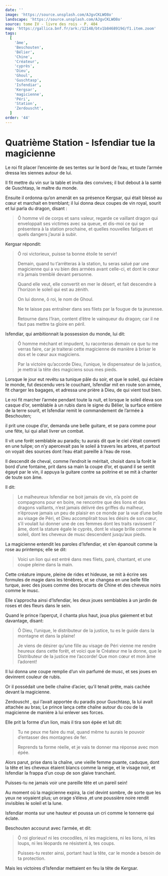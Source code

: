 ```yaml
---
date: ''
image: 'https://source.unsplash.com/AJgvCKLWO8o'
landscape: 'https://source.unsplash.com/AJgvCKLWO8o'
source: tome IV - livre des rois - P. 404
map: 'https://gallica.bnf.fr/ark:/12148/btv1b8468919d/f1.item.zoom'
tags:
  [
    'âme',
    'Beschouten',
    'Bélier',
    'Chine',
    'Créateur',
    'cyprès',
    'Dieu',
    'Ghoul',
    'Guschtasp',
    'Isfendiar',
    'Kergsar',
    'magicienne',
    'Péri',
    'Station',
    'Zerdouscht',
  ]
order: '44'
---
```


# Quatrième Station - Isfendiar tue la magicienne

Le roi fit placer l’enceinte de ses tentes sur le bord de l’eau, et toute l’armée dressa les siennes autour de lui.

Il fit mettre du vin sur la table et invita des convives; il but debout à la santé de Guschtasp, le maître du monde.

Ensuite il ordonna qu’on amenât en sa présence Kergsar, qui était blessé au cœur et marchait en tremblant; il lui donna deux coupes de vin royal, sourit et lui parla du dragon, disant :

> Ô homme vil de corps et sans valeur, regarde ce vaillant dragon qui enveloppait ses victimes avec sa queue, et dis-moi ce qui se présentera à la station prochaine, et quelles nouvelles fatigues et quels dangers j’aurai à subir.

Kergsar répondit:

> Ô roi victorieux, puisse ta bonne étoile te servir!
>
> Demain, quand tu t’arrêteras à la station, tu seras salué par une magicienne qui a vu bien des armées avant celle-ci, et dont le cœur n’a jamais tremblé devant personne.
>
> Quand elle veut, elle convertit en mer le désert, et fait descendre à l’horizon le soleil qui est au zénith.
>
> On lui donne, ô roi, le nom de Ghoul.
>
> Ne te laisse pas entraîner dans ses filets par la fougue de ta jeunesse.
>
> Retourne dans l’Iran, content d’être le vainqueur du dragon; car il ne faut pas mettre ta gloire en péril.

Isfendiar, qui ambitionnait la possession du monde, lui dit:

> Ô homme méchant et impudent, tu raconteras demain ce que tu me verras faire, car je traiterai cette magicienne de manière à briser le dos et le cœur aux magiciens.
>
> Par la victoire qu’accorde Dieu, l’unique, le dispensateur de la justice, je mettrai la tête des magiciens sous mes pieds.

Lorsque le jour eut revêtu sa tunique pâle du soir, et que le soleil, qui éclaire le monde, fut descendu vers le couchant, Isfendiar mit en route son armée, fit charger les bagages, et adressa une prière à Dieu, de qui vient tout bien.

Le roi fit marcher l’armée pendant toute la nuit, et lorsque le soleil éleva son casque d’or, semblable à un rubis dans le signe du Bélier, la surface entière de la terre sourit, et Isfendiar remit le commandement de l’armée à Beschouten;

il prit une coupe d’or, demanda une belle guitare, et se para comme pour une fête, lui qui allait livrer un combat.

Il vit une forêt semblable au paradis; tu aurais dit que le ciel s’était converti en une tulipe; on n’y apercevait pas le soleil à travers les arbres, et partout on voyait des sources dont l’eau était pareille à l’eau de rose.

Il descendit de cheval, comme l’endroit le méritait, choisit dans la forêt le bord d’une fontaine, prit dans sa main la coupe d’or, et quand il se sentit égayé par le vin, il appuya la guitare contre sa poitrine et se mit à chanter de toute son âme.

Il dit:

> Le malheureux Isfendiar ne boit jamais de vin, n’a point de compagnons pour en boire, ne rencontre que des lions et des dragons vaillants, n’est jamais délivré des griffes du malheur, n’éprouve jamais un peu de plaisir en ce monde par la vue d’une belle au visage de Péri, et Dieu accomplirait tous les désirs de son cœur, s’il voulait lui donner une de ces femmes dont les traits ravissent l’ âme, dont la stature égale le cyprès, dont le visage brille comme le soleil, dont les cheveux de musc descendent jusqu’aux pieds.

La magicienne entendit les paroles d’Isfendiar, et s’en épanouit comme la rose au printemps; elle se dit:

> Voici un lion qui est entré dans mes filets, paré, chantant, et une coupe pleine dans la main.

Cette créature impure, pleine de rides et hideuse, se mit à écrire ses formules de magie dans les ténèbres, et se changea en une belle fille turque, avec des joues comme des brocarts de Chine et des cheveux noirs comme le musc.

Elle s’approcha ainsi d’Isfendiar, les deux joues semblables à un jardin de roses et des fleurs dans le sein.

Quand le prince l’aperçut, il chanta plus haut, joua plus gaiement et but davantage, disant:

> Ô Dieu, l’unique, le distributeur de la justice, tu es le guide dans la montagne et dans la plaine!
>
> Je viens de désirer qu’une fille au visage de Péri vienne me rendre heureux dans cette forêt, et voici que le Créateur me la donne, que le Distributeur de la justice me l’accorde! Que mon cœur et mon âme l’adorent!

Il lui donna une coupe remplie d’un vin parfumé de musc, et ses joues en devinrent couleur de rubis.

Or il possédait une belle chaîne d’acier, qu’il tenait prête, mais cachée devant la magicienne.

Zerdouscht , qui l’avait apportée du paradis pour Guschtasp, la lui avait attachée au bras; Le prince lança cette chaîne autour du cou de la magicienne de manière à lui enlever ses forces.

Elle prit la forme d’un lion, mais il tira son épée et luit dit:

> Tu ne peux me faire du mal, quand même tu aurais le pouvoir d’entasser des montagnes de fer.
>
> Reprends ta forme réelle, et je vais te donner ma réponse avec mon épée.

Alors parut, prise dans la chaîne, une vieille femme puante, caduque, dont la tête et les cheveux étaient blancs comme la neige, et le visage noir, et Isfendiar la frappa d’un coup de son glaive tranchant.

Puisses-tu ne jamais voir une pareille tête et un pareil sein!

Au moment où la magicienne expira, la ciel devint sombre, de sorte que les yeux ne voyaient plus; un orage s’éleva ,et une poussière noire rendit invisibles le soleil et la lune.

Isfendiar monta sur une hauteur et poussa un cri comme le tonnerre qui éclate.

Beschouten accourut avec l’armée, et dit:

> Ô roi glorieux! ni les crocodiles, ni les magiciens, ni les lions, ni les loups, ni les léopards ne résistent à, tes coups.
>
> Puisses-tu rester ainsi, portant haut la tête, car le monde a besoin de ta protection.

Mais les victoires d’Isfendiar mettaient en feu la tête de Kergsar.
